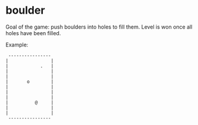 # boulder
Goal of the game: push boulders into holes to fill them.
Level is won once all holes have been filled.

Example:
```
 ----------------
|                |
|            .   |
|                |
|                |
|       o        |
|                |
|                |
|                |
|          @     |
|                |
|                |
 ----------------
```

